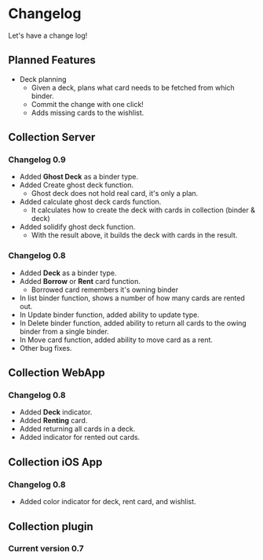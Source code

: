 # Changelog

Let's have a change log!

## Planned Features

* Deck planning
    * Given a deck, plans what card needs to be fetched from which binder.
    * Commit the change with one click!
    * Adds missing cards to the wishlist.

## Collection Server

### Changelog 0.9
* Added **Ghost Deck** as a binder type.
* Added Create ghost deck function.
    * Ghost deck does not hold real card, it's only a plan.
* Added calculate ghost deck cards function.
    * It calculates how to create the deck with cards in collection (binder & deck)
* Added solidify ghost deck function.
    * With the result above, it builds the deck with cards in the result.

### Changelog 0.8

* Added **Deck** as a binder type.
* Added **Borrow** or **Rent** card function.
    * Borrowed card remembers it's owning binder
* In list binder function, shows a number of how many cards are rented out.
* In Update binder function, added ability to update type.
* In Delete binder function, added ability to return all cards to the owing binder from a single binder.
* In Move card function, added ability to move card as a rent.
* Other bug fixes.

## Collection WebApp

### Changelog 0.8

* Added **Deck** indicator.
* Added **Renting** card.
* Added returning all cards in a deck.
* Added indicator for rented out cards.

## Collection iOS App

### Changelog 0.8

* Added color indicator for deck, rent card, and wishlist.

## Collection plugin

### Current version 0.7